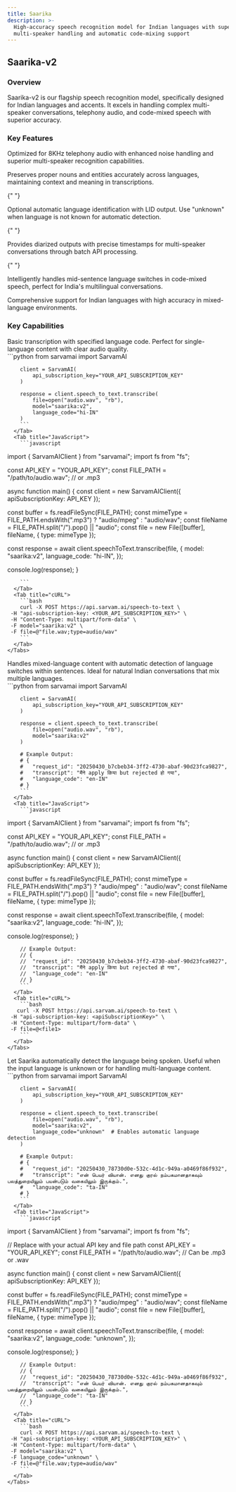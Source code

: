 ```yaml
---
title: Saarika
description: >-
  High-accuracy speech recognition model for Indian languages with superior
  multi-speaker handling and automatic code-mixing support
---
```


## Saarika-v2

### Overview

Saarika-v2 is our flagship speech recognition model, specifically designed for Indian languages and accents. It excels in handling complex multi-speaker conversations, telephony audio, and code-mixed speech with superior accuracy.

### Key Features

<CardGroup cols={2}>
  <Card
    title="Superior Telephony Performance"
    icon="phone">
    Optimized for 8KHz telephony audio with enhanced noise handling and superior multi-speaker recognition capabilities.
  </Card>
  
  <Card
    title="Intelligent Entity Preservation"
    icon="tag">
    Preserves proper nouns and entities accurately across languages, maintaining context and meaning in transcriptions.
  </Card>

{" "}

<Card title="Automatic Language Detection" icon="language">
  Optional automatic language identification with LID output. Use "unknown" when
  language is not known for automatic detection.
</Card>

{" "}

<Card title="Speaker Diarization" icon="users">
  Provides diarized outputs with precise timestamps for multi-speaker
  conversations through batch API processing.
</Card>

{" "}

<Card title="Automatic Code Mixing" icon="code">
  Intelligently handles mid-sentence language switches in code-mixed speech,
  perfect for India's multilingual conversations.
</Card>

  <Card
    title="Multi-Language Support"
    icon="globe">
    Comprehensive support for Indian languages with high accuracy in mixed-language environments.
  </Card>
</CardGroup>

### Key Capabilities

<Tabs>
  <Tab title="Basic Usage">
    <div className="mb-4">
      Basic transcription with specified language code. Perfect for single-language content with clear audio quality.
    </div>
    <Tabs>
      <Tab title="Python">
        ```python
        from sarvamai import SarvamAI

        client = SarvamAI(
            api_subscription_key="YOUR_API_SUBSCRIPTION_KEY"
        )

        response = client.speech_to_text.transcribe(
            file=open("audio.wav", "rb"),
            model="saarika:v2",
            language_code="hi-IN"
        )
        ```
      </Tab>
      <Tab title="JavaScript">
        ```javascript
import { SarvamAIClient } from "sarvamai";
import fs from "fs";

const API_KEY = "YOUR_API_KEY";
const FILE_PATH = "/path/to/audio.wav"; // or .mp3

async function main() {
  const client = new SarvamAIClient({ apiSubscriptionKey: API_KEY });

  const buffer = fs.readFileSync(FILE_PATH);
  const mimeType = FILE_PATH.endsWith(".mp3") ? "audio/mpeg" : "audio/wav";
  const fileName = FILE_PATH.split("/").pop() || "audio";
  const file = new File([buffer], fileName, { type: mimeType });

  const response = await client.speechToText.transcribe(file, {
    model: "saarika:v2",
    language_code: "hi-IN",
  });

  console.log(response);
}





        ```
      </Tab>
      <Tab title="cURL">
        ```bash
        curl -X POST https://api.sarvam.ai/speech-to-text \
     -H "api-subscription-key: <YOUR_API_SUBSCRIPTION_KEY>" \
     -H "Content-Type: multipart/form-data" \
     -F model="saarika:v2" \
     -F file=@"file.wav;type=audio/wav"
        ```
      </Tab>
    </Tabs>

  </Tab>
  
  <Tab title="Code-Mixed Speech">
    <div className="mb-4">
      Handles mixed-language content with automatic detection of language switches within sentences. Ideal for natural Indian conversations that mix multiple languages.
    </div>
    <Tabs>
      <Tab title="Python">
        ```python
        from sarvamai import SarvamAI

        client = SarvamAI(
            api_subscription_key="YOUR_API_SUBSCRIPTION_KEY"
        )

        response = client.speech_to_text.transcribe(
            file=open("audio.wav", "rb"),
            model="saarika:v2"
        )

        # Example Output:
        # {
        #   "request_id": "20250430_b7cbeb34-3ff2-4730-abaf-90d23fca9827",
        #   "transcript": "मैंने apply किया but rejected हो गया",
        #   "language_code": "en-IN"
        # }
        ```
      </Tab>
      <Tab title="JavaScript">
        ```javascript
  import { SarvamAIClient } from "sarvamai";
import fs from "fs";

const API_KEY = "YOUR_API_KEY";
const FILE_PATH = "/path/to/audio.wav"; // or .mp3

async function main() {
  const client = new SarvamAIClient({ apiSubscriptionKey: API_KEY });

  const buffer = fs.readFileSync(FILE_PATH);
  const mimeType = FILE_PATH.endsWith(".mp3") ? "audio/mpeg" : "audio/wav";
  const fileName = FILE_PATH.split("/").pop() || "audio";
  const file = new File([buffer], fileName, { type: mimeType });

  const response = await client.speechToText.transcribe(file, {
    model: "saarika:v2",
    language_code: "hi-IN",
  });

  console.log(response);
}





        // Example Output:
        // {
        //  "request_id": "20250430_b7cbeb34-3ff2-4730-abaf-90d23fca9827",
        //  "transcript": "मैंने apply किया but rejected हो गया",
        //  "language_code": "en-IN"
        // }
        ```
      </Tab>
      <Tab title="cURL">
        ```bash
       curl -X POST https://api.sarvam.ai/speech-to-text \
     -H "api-subscription-key: <apiSubscriptionKey>" \
     -H "Content-Type: multipart/form-data" \
     -F file=@<file1>
        ```
      </Tab>
    </Tabs>

  </Tab>
  
  <Tab title="Automatic Language Detection">
    <div className="mb-4">
      Let Saarika automatically detect the language being spoken. Useful when the input language is unknown or for handling multi-language content.
    </div>
    <Tabs>
      <Tab title="Python">
        ```python
        from sarvamai import SarvamAI

        client = SarvamAI(
            api_subscription_key="YOUR_API_SUBSCRIPTION_KEY"
        )

        response = client.speech_to_text.transcribe(
            file=open("audio.wav", "rb"),
            model="saarika:v2",
            language_code="unknown"  # Enables automatic language detection
        )

        # Example Output:
        # {
        #   "request_id": "20250430_78730d0e-532c-4d1c-949a-a0469f86f932",
        #   "transcript": "என் பெயர் வியான். எனது குரல் நம்பகமானதாகவும் பலத்துறையிலும் பயன்படும் வகையிலும் இருக்கும்.",
        #   "language_code": "ta-IN"
        # }
        ```
      </Tab>
      <Tab title="JavaScript">
        ```javascript
import { SarvamAIClient } from "sarvamai";
import fs from "fs";

// Replace with your actual API key and file path
const API_KEY = "YOUR_API_KEY";
const FILE_PATH = "/path/to/audio.wav"; // Can be .mp3 or .wav

async function main() {
  const client = new SarvamAIClient({ apiSubscriptionKey: API_KEY });

  const buffer = fs.readFileSync(FILE_PATH);
  const mimeType = FILE_PATH.endsWith(".mp3") ? "audio/mpeg" : "audio/wav";
  const fileName = FILE_PATH.split("/").pop() || "audio";
  const file = new File([buffer], fileName, { type: mimeType });

  const response = await client.speechToText.transcribe(file, {
    model: "saarika:v2",
    language_code: "unknown",
  });

  console.log(response);
}






        // Example Output:
        // {
        //  "request_id": "20250430_78730d0e-532c-4d1c-949a-a0469f86f932",
        //  "transcript": "என் பெயர் வியான். எனது குரல் நம்பகமானதாகவும் பலத்துறையிலும் பயன்படும் வகையிலும் இருக்கும்.",
        //  "language_code": "ta-IN"
        // }
        ```
      </Tab>
      <Tab title="cURL">
        ```bash
        curl -X POST https://api.sarvam.ai/speech-to-text \
     -H "api-subscription-key: <YOUR_API_SUBSCRIPTION_KEY>" \
     -H "Content-Type: multipart/form-data" \
     -F model="saarika:v2" \
     -F language_code="unknown" \
     -F file=@"file.wav;type=audio/wav"
        ```
      </Tab>
    </Tabs>

  </Tab>
</Tabs>
